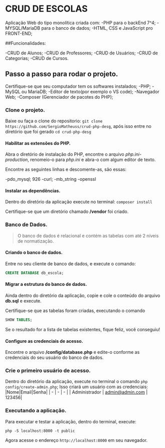 # CRUD DE ESCOLAS

Aplicação Web do tipo monolítica criada com:
-PHP para o backEnd 7^4;
-MYSQL/MariaDB para o banco de dados;
-HTML, CSS e JavaScript pro FRONT-END; 

##Funcionalidades:

-CRUD de Alunos;
-CRUD de Professores;
-CRUD de Usuários;
-CRUD de Categorias;
-CRUD de Cursos.

## Passo a passo para rodar o projeto.
Certifique-se que seu computador tem os softwares instalados;
-PHP;
-MySQL ou MariaDB;
-Editor de texto(por exemplo o VS code);
-Navegador Web;
-Composer (Gerenciador de pacotes do PHP);


### Clone o projeto.
Baixe ou faça o clone do repositorio:
`git clone https://github.com/SergioMatheuss/crud-php-desg`,
após isso entre no diretório que foi gerado
`cd crud-php-desg`

#### Habilitar as extensões do PHP.
Abra o diretório de instalação do PHP, encontre o arquivo *php.ini-production*, renomeio-o para *php.ini* e abra-o com algum editor de texto.

Encontre as seguintes linhas e descomente-as, são essas:

-pdo_mysql; 926
-curl; 
-mb_string
-openssl

#### Instalar as dependências.

Dentro do diretório da aplicação execute no terminal:
`composer install`

Certifique-se que um diretório chamado **/vendor** foi criado.

### Banco de Dados.

> O banco de dados é relacional e contém as tabelas com até 2 níveis de normatização. 

#### Criando o banco de dados.

Entre no seu cliente de banco de dados, e execute o comando:

```sql 
CREATE DATABASE db_escola;
```

#### Migrar a estrutura do banco de dados.

Ainda dentro do diretório da aplicação, copie e cole o conteúdo do arquivo **db.sql** e execute.

Certifique-se que as tabelas foram criadas, executando o comando

```sql 
SHOW TABLES;
```

Se o resultado for a lista de tabelas existentes, fique feliz, você conseguiu!

#### Configure as credenciais de acesso.
Encontre o arquivo **/config/database.php** e edite-o conforme as credenciais do seu usuário do banco de dados.

### Crie o primeiro usuário de acesso.
Dentro do diretório da aplicação, execute no terminal o comando 
`php config/create-admin.php`;
Isso criará um usuário com as credenciais: 
|Nome|Email|Senha|
| -  |  -  |  -  |
|  Administrador | admin@admin.com | 123456|

### Executando a aplicação.
Para executar e testar a aplicação, dentro do terminal, execute:

`php -S localhost:8000 -t public`

Agora acesse o endereço `http://localhost:8000` em seu navegador.

